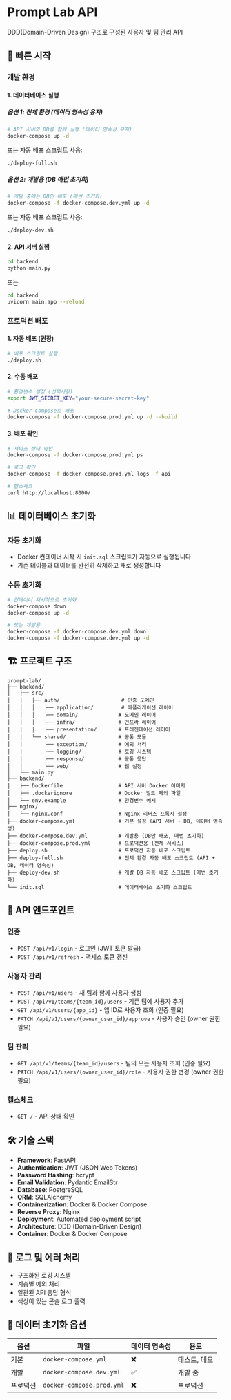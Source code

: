 # Prompt Lab API

DDD(Domain-Driven Design) 구조로 구성된 사용자 및 팀 관리 API

## 🚀 빠른 시작

### 개발 환경

#### 1. 데이터베이스 실행

##### 옵션 1: 전체 환경 (데이터 영속성 유지)

```bash
# API 서버와 DB를 함께 실행 (데이터 영속성 유지)
docker-compose up -d
```

또는 자동 배포 스크립트 사용:

```bash
./deploy-full.sh
```

##### 옵션 2: 개발용 (DB 매번 초기화)

```bash
# 개발 중에는 DB만 배포 (매번 초기화)
docker-compose -f docker-compose.dev.yml up -d
```

또는 자동 배포 스크립트 사용:

```bash
./deploy-dev.sh
```

#### 2. API 서버 실행

```bash
cd backend
python main.py
```

또는

```bash
cd backend
uvicorn main:app --reload
```

### 프로덕션 배포

#### 1. 자동 배포 (권장)

```bash
# 배포 스크립트 실행
./deploy.sh
```

#### 2. 수동 배포

```bash
# 환경변수 설정 (선택사항)
export JWT_SECRET_KEY="your-secure-secret-key"

# Docker Compose로 배포
docker-compose -f docker-compose.prod.yml up -d --build
```

#### 3. 배포 확인

```bash
# 서비스 상태 확인
docker-compose -f docker-compose.prod.yml ps

# 로그 확인
docker-compose -f docker-compose.prod.yml logs -f api

# 헬스체크
curl http://localhost:8000/
```

## 📊 데이터베이스 초기화

### 자동 초기화

- Docker 컨테이너 시작 시 `init.sql` 스크립트가 자동으로 실행됩니다
- 기존 테이블과 데이터를 완전히 삭제하고 새로 생성합니다

### 수동 초기화

```bash
# 컨테이너 재시작으로 초기화
docker-compose down
docker-compose up -d

# 또는 개발용
docker-compose -f docker-compose.dev.yml down
docker-compose -f docker-compose.dev.yml up -d
```

## 🏗️ 프로젝트 구조

```
prompt-lab/
├── backend/
│   ├── src/
│   │   ├── auth/                    # 인증 도메인
│   │   │   ├── application/         # 애플리케이션 레이어
│   │   │   ├── domain/             # 도메인 레이어
│   │   │   ├── infra/              # 인프라 레이어
│   │   │   └── presentation/       # 프레젠테이션 레이어
│   │   └── shared/                 # 공통 모듈
│   │       ├── exception/          # 예외 처리
│   │       ├── logging/            # 로깅 시스템
│   │       ├── response/           # 공통 응답
│   │       └── web/                # 웹 설정
│   └── main.py
├── backend/
│   ├── Dockerfile                  # API 서버 Docker 이미지
│   ├── .dockerignore               # Docker 빌드 제외 파일
│   └── env.example                 # 환경변수 예시
├── nginx/
│   └── nginx.conf                  # Nginx 리버스 프록시 설정
├── docker-compose.yml              # 기본 설정 (API 서버 + DB, 데이터 영속성)
├── docker-compose.dev.yml          # 개발용 (DB만 배포, 매번 초기화)
├── docker-compose.prod.yml         # 프로덕션용 (전체 서비스)
├── deploy.sh                       # 프로덕션 자동 배포 스크립트
├── deploy-full.sh                  # 전체 환경 자동 배포 스크립트 (API + DB, 데이터 영속성)
├── deploy-dev.sh                   # 개발 DB 자동 배포 스크립트 (매번 초기화)
└── init.sql                        # 데이터베이스 초기화 스크립트
```

## 🔧 API 엔드포인트

### 인증

- `POST /api/v1/login` - 로그인 (JWT 토큰 발급)
- `POST /api/v1/refresh` - 액세스 토큰 갱신

### 사용자 관리

- `POST /api/v1/users` - 새 팀과 함께 사용자 생성
- `POST /api/v1/teams/{team_id}/users` - 기존 팀에 사용자 추가
- `GET /api/v1/users/{app_id}` - 앱 ID로 사용자 조회 (인증 필요)
- `PATCH /api/v1/users/{owner_user_id}/approve` - 사용자 승인 (owner 권한 필요)

### 팀 관리

- `GET /api/v1/teams/{team_id}/users` - 팀의 모든 사용자 조회 (인증 필요)
- `PATCH /api/v1/users/{owner_user_id}/role` - 사용자 권한 변경 (owner 권한 필요)

### 헬스체크

- `GET /` - API 상태 확인

## 🛠️ 기술 스택

- **Framework**: FastAPI
- **Authentication**: JWT (JSON Web Tokens)
- **Password Hashing**: bcrypt
- **Email Validation**: Pydantic EmailStr
- **Database**: PostgreSQL
- **ORM**: SQLAlchemy
- **Containerization**: Docker & Docker Compose
- **Reverse Proxy**: Nginx
- **Deployment**: Automated deployment script
- **Architecture**: DDD (Domain-Driven Design)
- **Container**: Docker & Docker Compose

## 📝 로그 및 에러 처리

- 구조화된 로깅 시스템
- 계층별 예외 처리
- 일관된 API 응답 형식
- 색상이 있는 콘솔 로그 출력

## 🔄 데이터 초기화 옵션

| 옵션     | 파일                      | 데이터 영속성 | 용도         |
| -------- | ------------------------- | ------------- | ------------ |
| 기본     | `docker-compose.yml`      | ❌            | 테스트, 데모 |
| 개발     | `docker-compose.dev.yml`  | ✅            | 개발 중      |
| 프로덕션 | `docker-compose.prod.yml` | ❌            | 프로덕션     |
